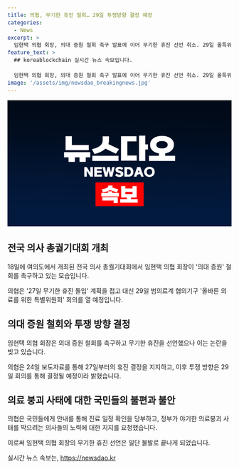 ```yaml
---
title: 의협, 무기한 휴진 철회… 29일 투쟁방향 결정 예정
categories:
  - News
excerpt: >
  임현택 의협 회장, 의대 증원 철회 촉구 발표에 이어 무기한 휴진 선언 취소. 29일 올특위 회의 개최하여 향후 투쟁 방향 결정 예고. 의료 붕괴 우려에 국민들에게 진료 일정 안내 요청. 회장의 깜짝 발표는 논란 끝에 불발로 종결.
feature_text: >
  ## koreablockchain 실시간 뉴스 속보입니다.

  임현택 의협 회장, 의대 증원 철회 촉구 발표에 이어 무기한 휴진 선언 취소. 29일 올특위 회의 개최하여 향후 투쟁 방향 결정 예고. 의료 붕괴 우려에 국민들에게 진료 일정 안내 요청. 회장의 깜짝 발표는 논란 끝에 불발로 종결.
image: '/assets/img/newsdao_breakingnews.jpg'
---
```


<p><img src="/assets/img/newsdao_breakingnews.jpg" alt="koreablockchain 속보" /></p>

<h2 data-ke-size="size26">전국 의사 총궐기대회 개최</h2>

<p data-ke-size="size16">18일에 여의도에서 개최된 전국 의사 총궐기대회에서 임현택 의협 회장이 '의대 증원' 철회를 촉구하고 있는 모습입니다.</p>

<p data-ke-size="size16">의협은 '27일 무기한 휴진 돌입' 계획을 접고 대신 29일 범의료계 협의기구 '올바른 의료를 위한 특별위원회' 회의를 열 예정입니다.</p>

<h2 data-ke-size="size26">의대 증원 철회와 투쟁 방향 결정</h2>

<p data-ke-size="size16">임현택 의협 회장은 의대 증원 철회를 촉구하고 무기한 휴진을 선언했으나 이는 논란을 빚고 있습니다.</p>

<p data-ke-size="size16">의협은 24일 보도자료를 통해 27일부터의 휴진 결정을 지지하고, 이후 투쟁 방향은 29일 회의를 통해 결정될 예정이라 밝혔습니다.</p>

<h2 data-ke-size="size26">의료 붕괴 사태에 대한 국민들의 불편과 불안</h2>

<p data-ke-size="size16">의협은 국민들에게 안내를 통해 진료 일정 확인을 당부하고, 정부가 야기한 의료붕괴 사태를 막으려는 의사들의 노력에 대한 지지를 요청했습니다.</p>

<p data-ke-size="size16">이로써 임현택 의협 회장의 무기한 휴진 선언은 일단 불발로 끝나게 되었습니다.</p>
실시간 뉴스 속보는, <a href="https://newsdao.kr" rel="dofollow">https://newsdao.kr</a>



